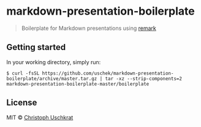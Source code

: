# markdown-presentation-boilerplate

> Boilerplate for Markdown presentations using [remark](https://github.com/gnab/remark)


## Getting started

In your working directory, simply run:

```
$ curl -fsSL https://github.com/uschek/markdown-presentation-boilerplate/archive/master.tar.gz | tar -xz --strip-components=2 markdown-presentation-boilerplate-master/boilerplate
```


## License

MIT © [Christoph Uschkrat](https://c.uschkrat.com)
